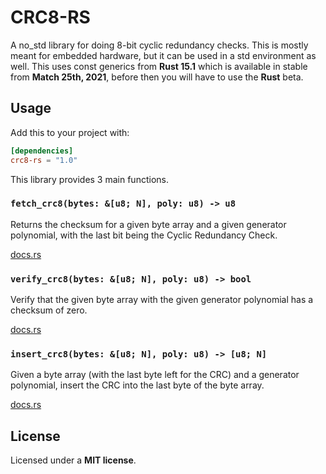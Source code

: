 # CRC8-RS

A no_std library for doing 8-bit cyclic redundancy checks. This is mostly meant
for embedded hardware, but it can be used in a std environment as well. This
uses const generics from __Rust 15.1__ which is available in stable from __Match
25th, 2021__, before then you will have to use the __Rust__ beta.

## Usage

Add this to your project with:

```toml
[dependencies]
crc8-rs = "1.0"
```

This library provides 3 main functions.

### `fetch_crc8(bytes: &[u8; N], poly: u8) -> u8`

Returns the checksum for a given byte array and a given generator
polynomial, with the last bit being the Cyclic Redundancy Check.

[docs.rs](https://docs.rs/crc8/1.0.0/crc8/fn.fetch_crc8.html)

### `verify_crc8(bytes: &[u8; N], poly: u8) -> bool`

Verify that the given byte array with the given generator polynomial has a
checksum of zero.

[docs.rs](https://docs.rs/crc8/1.0.0/crc8/fn.verify_crc8.html)

### `insert_crc8(bytes: &[u8; N], poly: u8) -> [u8; N]`

Given a byte array (with the last byte left for the CRC) and a generator
polynomial, insert the CRC into the last byte of the byte array.

[docs.rs](https://docs.rs/crc8/1.0.0/crc8/fn.insert_crc8.html)

## License

Licensed under a __MIT license__.
